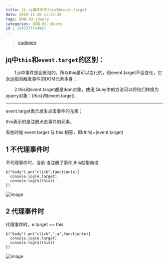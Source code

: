 ```yaml
---
title: 21-jq事件中的this和event.target
date: 2018-11-28 11:52:30
tags: 前端-03-jQuery
categories: 前端-03-jQuery
id : 1543377144967
---
```

> [codepen](https://codepen.io/fengdou/pen/VEJpGV?editors=1111)

## jq中`this`和`event.target`的区别：

　　1.js中事件是会冒泡的，所以this是可以变化的，但event.target不会变化，它永远指向触发事件的DOM元素本身；

　　2.this和event.target都是dom对象，使用jQuey中的方法可以将他们转换为jquery对象：$(this)和$(event.target).
　　
　　

---



event.target表示发生点击事件的元素；

this表示的是注册点击事件的元素。

有些时候 event.target 与 this 相等，即$(this) =$(event.target)

## 1 不代理事件时

不代理事件时，当前 谁注册了事件,this就指向谁

```
$("body").on("click",function(e){
  console.log(e.target)
  console.log($(this))
})
```
![image](https://note.youdao.com/yws/public/resource/ade1ce783b8d152f281c793ec03caff9/xmlnote/4FF13ECE52824F68AAC6743822FD4B94/11803)

 
 ## 2 代理事件时
 
 代理事件时，e.target == this
 
```
$("body").on("click",".a",function(e){
  console.log(e.target)
  console.log($(this))
})
```
 
 ![image](https://note.youdao.com/yws/public/resource/ade1ce783b8d152f281c793ec03caff9/xmlnote/5F4607BAB33147569CBDEBEF164807EA/11810)
 